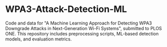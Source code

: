 # WPA3-Attack-Detection-ML
Code and data for "A Machine Learning Approach for Detecting WPA3 Downgrade Attacks in Next-Generation Wi-Fi Systems", submitted to PLOS ONE. This repository includes preprocessing scripts, ML-based detection models, and evaluation metrics.
